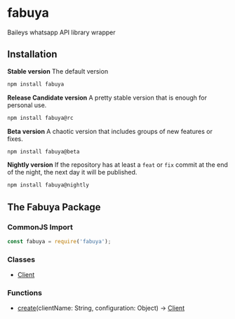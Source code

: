 # fabuya
Baileys whatsapp API library wrapper

## Installation
**Stable version**
The default version
```sh
npm install fabuya
```

**Release Candidate version**
A pretty stable version that is enough for personal use.
```sh
npm install fabuya@rc
```

**Beta version**
A chaotic version that includes groups of new features or fixes.
```sh
npm install fabuya@beta
```

**Nightly version**
If the repository has at least a `feat` or `fix` commit at the end of the night,
the next day it will be published.
```sh
npm install fabuya@nightly
```

## The Fabuya Package
### CommonJS Import
```js
const fabuya = require('fabuya');
```

### Classes
 - [Client](./Client.md)

### Functions
 - [create](./Client.md)(clientName: String, configuration: Object) -> [Client](./Client.md)
